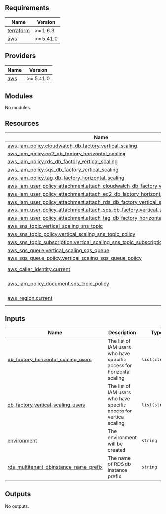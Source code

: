 ## Requirements

| Name | Version |
|------|---------|
| <a name="requirement_terraform"></a> [terraform](#requirement\_terraform) | >= 1.6.3 |
| <a name="requirement_aws"></a> [aws](#requirement\_aws) | >= 5.41.0 |

## Providers

| Name | Version |
|------|---------|
| <a name="provider_aws"></a> [aws](#provider\_aws) | >= 5.41.0 |

## Modules

No modules.

## Resources

| Name | Type |
|------|------|
| [aws_iam_policy.cloudwatch_db_factory_vertical_scaling](https://registry.terraform.io/providers/hashicorp/aws/latest/docs/resources/iam_policy) | resource |
| [aws_iam_policy.ec2_db_factory_horizontal_scaling](https://registry.terraform.io/providers/hashicorp/aws/latest/docs/resources/iam_policy) | resource |
| [aws_iam_policy.rds_db_factory_vertical_scaling](https://registry.terraform.io/providers/hashicorp/aws/latest/docs/resources/iam_policy) | resource |
| [aws_iam_policy.sqs_db_factory_vertical_scaling](https://registry.terraform.io/providers/hashicorp/aws/latest/docs/resources/iam_policy) | resource |
| [aws_iam_policy.tag_db_factory_horizontal_scaling](https://registry.terraform.io/providers/hashicorp/aws/latest/docs/resources/iam_policy) | resource |
| [aws_iam_user_policy_attachment.attach_cloudwatch_db_factory_vertical_scaling](https://registry.terraform.io/providers/hashicorp/aws/latest/docs/resources/iam_user_policy_attachment) | resource |
| [aws_iam_user_policy_attachment.attach_ec2_db_factory_horizontal_scaling](https://registry.terraform.io/providers/hashicorp/aws/latest/docs/resources/iam_user_policy_attachment) | resource |
| [aws_iam_user_policy_attachment.attach_rds_db_factory_vertical_scaling](https://registry.terraform.io/providers/hashicorp/aws/latest/docs/resources/iam_user_policy_attachment) | resource |
| [aws_iam_user_policy_attachment.attach_sqs_db_factory_vertical_scaling](https://registry.terraform.io/providers/hashicorp/aws/latest/docs/resources/iam_user_policy_attachment) | resource |
| [aws_iam_user_policy_attachment.attach_tag_db_factory_horizontal_scaling](https://registry.terraform.io/providers/hashicorp/aws/latest/docs/resources/iam_user_policy_attachment) | resource |
| [aws_sns_topic.vertical_scaling_sns_topic](https://registry.terraform.io/providers/hashicorp/aws/latest/docs/resources/sns_topic) | resource |
| [aws_sns_topic_policy.vertical_scaling_sns_topic_policy](https://registry.terraform.io/providers/hashicorp/aws/latest/docs/resources/sns_topic_policy) | resource |
| [aws_sns_topic_subscription.vertical_scaling_sns_topic_subscription](https://registry.terraform.io/providers/hashicorp/aws/latest/docs/resources/sns_topic_subscription) | resource |
| [aws_sqs_queue.vertical_scaling_sqs_queue](https://registry.terraform.io/providers/hashicorp/aws/latest/docs/resources/sqs_queue) | resource |
| [aws_sqs_queue_policy.vertical_scaling_sqs_queue_policy](https://registry.terraform.io/providers/hashicorp/aws/latest/docs/resources/sqs_queue_policy) | resource |
| [aws_caller_identity.current](https://registry.terraform.io/providers/hashicorp/aws/latest/docs/data-sources/caller_identity) | data source |
| [aws_iam_policy_document.sns_topic_policy](https://registry.terraform.io/providers/hashicorp/aws/latest/docs/data-sources/iam_policy_document) | data source |
| [aws_region.current](https://registry.terraform.io/providers/hashicorp/aws/latest/docs/data-sources/region) | data source |

## Inputs

| Name | Description | Type | Default | Required |
|------|-------------|------|---------|:--------:|
| <a name="input_db_factory_horizontal_scaling_users"></a> [db\_factory\_horizontal\_scaling\_users](#input\_db\_factory\_horizontal\_scaling\_users) | The list of IAM users who have specific access for horizontal scaling | `list(string)` | n/a | yes |
| <a name="input_db_factory_vertical_scaling_users"></a> [db\_factory\_vertical\_scaling\_users](#input\_db\_factory\_vertical\_scaling\_users) | The list of IAM users who have specific access for vertical scaling | `list(string)` | n/a | yes |
| <a name="input_environment"></a> [environment](#input\_environment) | The environment will be created | `string` | n/a | yes |
| <a name="input_rds_multitenant_dbinstance_name_prefix"></a> [rds\_multitenant\_dbinstance\_name\_prefix](#input\_rds\_multitenant\_dbinstance\_name\_prefix) | The name of RDS db instance prefix | `string` | n/a | yes |

## Outputs

No outputs.
